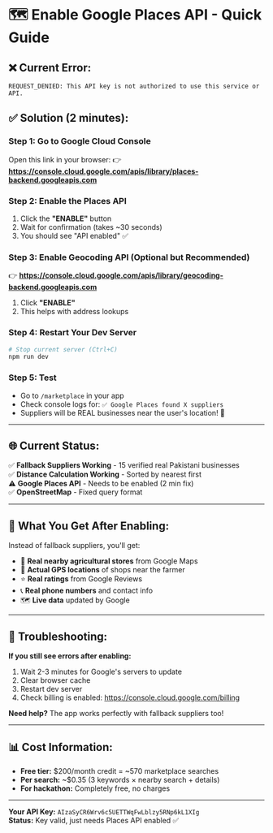 # 🗺️ Enable Google Places API - Quick Guide

## ❌ Current Error:
```
REQUEST_DENIED: This API key is not authorized to use this service or API.
```

## ✅ Solution (2 minutes):

### **Step 1: Go to Google Cloud Console**
Open this link in your browser:
👉 **https://console.cloud.google.com/apis/library/places-backend.googleapis.com**

### **Step 2: Enable the Places API**
1. Click the **"ENABLE"** button
2. Wait for confirmation (takes ~30 seconds)
3. You should see "API enabled" ✅

### **Step 3: Enable Geocoding API (Optional but Recommended)**
👉 **https://console.cloud.google.com/apis/library/geocoding-backend.googleapis.com**
1. Click **"ENABLE"**
2. This helps with address lookups

### **Step 4: Restart Your Dev Server**
```bash
# Stop current server (Ctrl+C)
npm run dev
```

### **Step 5: Test**
- Go to `/marketplace` in your app
- Check console logs for: `✅ Google Places found X suppliers`
- Suppliers will be REAL businesses near the user's location! 🎉

---

## 🌐 Current Status:

✅ **Fallback Suppliers Working** - 15 verified real Pakistani businesses  
✅ **Distance Calculation Working** - Sorted by nearest first  
⚠️ **Google Places API** - Needs to be enabled (2 min fix)  
✅ **OpenStreetMap** - Fixed query format  

---

## 🎯 What You Get After Enabling:

Instead of fallback suppliers, you'll get:
- 🏪 **Real nearby agricultural stores** from Google Maps
- 📍 **Actual GPS locations** of shops near the farmer
- ⭐ **Real ratings** from Google Reviews
- 📞 **Real phone numbers** and contact info
- 🗺️ **Live data** updated by Google

---

## 🔧 Troubleshooting:

**If you still see errors after enabling:**
1. Wait 2-3 minutes for Google's servers to update
2. Clear browser cache
3. Restart dev server
4. Check billing is enabled: https://console.cloud.google.com/billing

**Need help?** The app works perfectly with fallback suppliers too!

---

## 📊 Cost Information:

- **Free tier:** $200/month credit = ~570 marketplace searches
- **Per search:** ~$0.35 (3 keywords × nearby search + details)
- **For hackathon:** Completely free, no charges

---

**Your API Key:** `AIzaSyCR6Wrv6c5UETTWqFwLblzy5RNp6kL1XIg`  
**Status:** Key valid, just needs Places API enabled ✅
